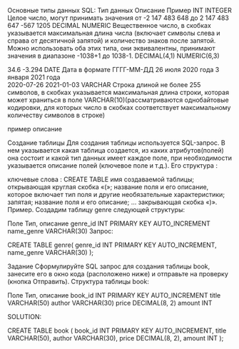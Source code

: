 Основные типы данных SQL:
Тип данных  Описание    Пример
INT 
INTEGER Целое число, могут принимать значения
от -2 147 483 648 до 2 147 483 647  -567
1205
DECIMAL
NUMERIC Вещественное число,
в скобках указывается максимальная
длина числа (включает символы слева и справа от десятичной запятой)
и количество знаков после запятой.
Можно использовать оба этих типа, они эквивалентны,
принимают значения в диапазоне -1038+1 до 1038-1.
DECIMAL(4,1)
 NUMERIC(6,3)    
 
 
34.6
-3.294
DATE    Дата в формате ГГГГ-ММ-ДД 
26 июля 2020 года
3 января 2021 года   
2020-07-26
2021-01-03
VARCHAR 
Строка длиной не более 255 символов,
в скобках указывается максимальная
длина строки, которая может храниться в поле
VARCHAR(10)(рассматриваются однобайтовые кодировки,
для которых число в скобках соответствует максимальному
количеству символов в строке)

 
 

пример
описание

Создание таблицы
Для создания таблицы используется SQL-запрос. В нем указывается какая таблица создается, из каких атрибутов(полей) она состоит и какой тип данных имеет каждое поле, при необходимости указывается описание полей (ключевое поле и т.д.). Его структура :

ключевые слова : CREATE TABLE
имя создаваемой таблицы;
открывающая круглая скобка «(»;
название поля и его описание, которое включает тип поля и другие необязательные характеристики;
запятая;
название поля и его описание;
...
закрывающая скобка «)».
Пример. Создадим таблицу genre следующей структуры:

Поле	Тип, описание
genre_id	INT PRIMARY KEY AUTO_INCREMENT
name_genre	VARCHAR(30)
Запрос:

CREATE TABLE genre(
    genre_id INT PRIMARY KEY AUTO_INCREMENT, 
    name_genre VARCHAR(30)
);

Задание
Сформулируйте SQL запрос для создания таблицы book, занесите  его в окно кода (расположено ниже)  и отправьте на проверку (кнопка Отправить). Структура таблицы book:

Поле    Тип, описание
book_id INT PRIMARY KEY AUTO_INCREMENT
title   VARCHAR(50)
author  VARCHAR(30)
price   DECIMAL(8, 2)
amount  INT

SOLUTION:

CREATE TABLE book (
    book_id INT PRIMARY KEY AUTO_INCREMENT,
    title VARCHAR(50),
    author VARCHAR(30),
    price DECIMAL(8, 2),
    amount INT
);

